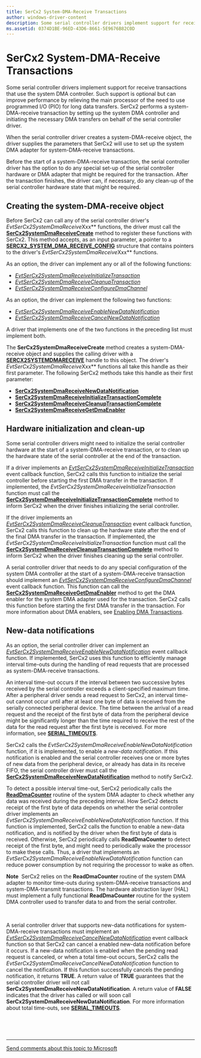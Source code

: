 ```yaml
---
title: SerCx2 System-DMA-Receive Transactions
author: windows-driver-content
description: Some serial controller drivers implement support for receive transactions that use the system DMA controller.
ms.assetid: 0374D1BE-96ED-43D6-8661-5E9676B82C0D
---
```


# SerCx2 System-DMA-Receive Transactions


Some serial controller drivers implement support for receive transactions that use the system DMA controller. Such support is optional but can improve performance by relieving the main processor of the need to use programmed I/O (PIO) for long data transfers. SerCx2 performs a system-DMA-receive transaction by setting up the system DMA controller and initiating the necessary DMA transfers on behalf of the serial controller driver.

When the serial controller driver creates a system-DMA-receive object, the driver supplies the parameters that SerCx2 will use to set up the system DMA adapter for system-DMA-receive transactions.

Before the start of a system-DMA-receive transaction, the serial controller driver has the option to do any special set-up of the serial controller hardware or DMA adapter that might be required for the transaction. After the transaction finishes, the driver can, if necessary, do any clean-up of the serial controller hardware state that might be required.

## Creating the system-DMA-receive object


Before SerCx2 can call any of the serial controller driver's *EvtSerCx2SystemDmaReceive*Xxx** functions, the driver must call the [**SerCx2SystemDmaReceiveCreate**](https://msdn.microsoft.com/library/windows/hardware/dn265279) method to register these functions with SerCx2. This method accepts, as an input parameter, a pointer to a [**SERCX2\_SYSTEM\_DMA\_RECEIVE\_CONFIG**](https://msdn.microsoft.com/library/windows/hardware/dn265339) structure that contains pointers to the driver's *EvtSerCx2SystemDmaReceive*Xxx** functions.

As an option, the driver can implement any or all of the following functions:

-   [*EvtSerCx2SystemDmaReceiveInitializeTransaction*](https://msdn.microsoft.com/library/windows/hardware/dn265232)
-   [*EvtSerCx2SystemDmaReceiveCleanupTransaction*](https://msdn.microsoft.com/library/windows/hardware/dn265229)
-   [*EvtSerCx2SystemDmaReceiveConfigureDmaChannel*](https://msdn.microsoft.com/library/windows/hardware/dn265230)

As an option, the driver can implement the following two functions:

-   [*EvtSerCx2SystemDmaReceiveEnableNewDataNotification*](https://msdn.microsoft.com/library/windows/hardware/dn265231)
-   [*EvtSerCx2SystemDmaReceiveCancelNewDataNotification*](https://msdn.microsoft.com/library/windows/hardware/dn265228)

A driver that implements one of the two functions in the preceding list must implement both.

The **SerCx2SystemDmaReceiveCreate** method creates a system-DMA-receive object and supplies the calling driver with a [**SERCX2SYSTEMDMARECEIVE**](https://msdn.microsoft.com/library/windows/hardware/dn265284) handle to this object. The driver's *EvtSerCx2SystemDmaReceive*Xxx** functions all take this handle as their first parameter. The following SerCx2 methods take this handle as their first parameter:

-   [**SerCx2SystemDmaReceiveNewDataNotification**](https://msdn.microsoft.com/library/windows/hardware/dn265283)
-   [**SerCx2SystemDmaReceiveInitializeTransactionComplete**](https://msdn.microsoft.com/library/windows/hardware/dn265281)
-   [**SerCx2SystemDmaReceiveCleanupTransactionComplete**](https://msdn.microsoft.com/library/windows/hardware/dn265278)
-   [**SerCx2SystemDmaReceiveGetDmaEnabler**](https://msdn.microsoft.com/library/windows/hardware/dn265280)

## Hardware initialization and clean-up


Some serial controller drivers might need to initialize the serial controller hardware at the start of a system-DMA-receive transaction, or to clean up the hardware state of the serial controller at the end of the transaction.

If a driver implements an [*EvtSerCx2SystemDmaReceiveInitializeTransaction*](https://msdn.microsoft.com/library/windows/hardware/dn265232) event callback function, SerCx2 calls this function to initialize the serial controller before starting the first DMA transfer in the transaction. If implemented, the *EvtSerCx2SystemDmaReceiveInitializeTransaction* function must call the [**SerCx2SystemDmaReceiveInitializeTransactionComplete**](https://msdn.microsoft.com/library/windows/hardware/dn265281) method to inform SerCx2 when the driver finishes initializing the serial controller.

If the driver implements an [*EvtSerCx2SystemDmaReceiveCleanupTransaction*](https://msdn.microsoft.com/library/windows/hardware/dn265229) event callback function, SerCx2 calls this function to clean up the hardware state after the end of the final DMA transfer in the transaction. If implemented, the *EvtSerCx2SystemDmaReceiveInitializeTransaction* function must call the [**SerCx2SystemDmaReceiveCleanupTransactionComplete**](https://msdn.microsoft.com/library/windows/hardware/dn265278) method to inform SerCx2 when the driver finishes cleaning up the serial controller.

A serial controller driver that needs to do any special configuration of the system DMA controller at the start of a system-DMA-receive transaction should implement an [*EvtSerCx2SystemDmaReceiveConfigureDmaChannel*](https://msdn.microsoft.com/library/windows/hardware/dn265230) event callback function. This function can call the [**SerCx2SystemDmaReceiveGetDmaEnabler**](https://msdn.microsoft.com/library/windows/hardware/dn265280) method to get the DMA enabler for the system DMA adapter used for the transaction. SerCx2 calls this function before starting the first DMA transfer in the transaction. For more information about DMA enablers, see [Enabling DMA Transactions](https://msdn.microsoft.com/library/windows/hardware/ff540818).

## New-data notifications


As an option, the serial controller driver can implement an [*EvtSerCx2SystemDmaReceiveEnableNewDataNotification*](https://msdn.microsoft.com/library/windows/hardware/dn265231) event callback function. If implemented, SerCx2 uses this function to efficiently manage interval time-outs during the handling of read requests that are processed as system-DMA-receive transactions.

An interval time-out occurs if the interval between two successive bytes received by the serial controller exceeds a client-specified maximum time. After a peripheral driver sends a read request to SerCx2, an interval time-out cannot occur until after at least one byte of data is received from the serially connected peripheral device. The time between the arrival of a read request and the receipt of the first byte of data from the peripheral device might be significantly longer than the time required to receive the rest of the data for the read request after the first byte is received. For more information, see [**SERIAL\_TIMEOUTS**](https://msdn.microsoft.com/library/windows/hardware/hh439614).

SerCx2 calls the *EvtSerCx2SystemDmaReceiveEnableNewDataNotification* function, if it is implemented, to enable a *new-data notification*. If this notification is enabled and the serial controller receives one or more bytes of new data from the peripheral device, or already has data in its receive FIFO, the serial controller driver must call the [**SerCx2SystemDmaReceiveNewDataNotification**](https://msdn.microsoft.com/library/windows/hardware/dn265283) method to notify SerCx2.

To detect a possible interval time-out, SerCx2 periodically calls the [**ReadDmaCounter**](https://msdn.microsoft.com/library/windows/hardware/ff560782) routine of the system DMA adapter to check whether any data was received during the preceding interval. How SerCx2 detects receipt of the first byte of data depends on whether the serial controller driver implements an *EvtSerCx2SystemDmaReceiveEnableNewDataNotification* function. If this function is implemented, SerCx2 calls the function to enable a new-data notification, and is notified by the driver when the first byte of data is received. Otherwise, SerCx2 periodically calls **ReadDmaCounter** to detect receipt of the first byte, and might need to periodically wake the processor to make these calls. Thus, a driver that implements an *EvtSerCx2SystemDmaReceiveEnableNewDataNotification* function can reduce power consumption by not requiring the processor to wake as often.

**Note**  SerCx2 relies on the **ReadDmaCounter** routine of the system DMA adapter to monitor time-outs during system-DMA-receive transactions and system-DMA-transmit transactions. The hardware abstraction layer (HAL) must implement a fully functional **ReadDmaCounter** routine for the system DMA controller used to transfer data to and from the serial controller.

 

A serial controller driver that supports new-data notifications for system-DMA-receive transactions must implement an [*EvtSerCx2SystemDmaReceiveCancelNewDataNotification*](https://msdn.microsoft.com/library/windows/hardware/dn265228) event callback function so that SerCx2 can cancel a enabled new-data notification before it occurs. If a new-data notification is enabled when the pending read request is canceled, or when a total time-out occurs, SerCx2 calls the *EvtSerCx2SystemDmaReceiveCancelNewDataNotification* function to cancel the notification. If this function successfully cancels the pending notification, it returns **TRUE**. A return value of **TRUE** guarantees that the serial controller driver will not call **SerCx2SystemDmaReceiveNewDataNotification**. A return value of **FALSE** indicates that the driver has called or will soon call **SerCx2SystemDmaReceiveNewDataNotification**. For more information about total time-outs, see [**SERIAL\_TIMEOUTS**](https://msdn.microsoft.com/library/windows/hardware/hh439614).

 

 


--------------------
[Send comments about this topic to Microsoft](mailto:wsddocfb@microsoft.com?subject=Documentation%20feedback%20%5Bserports\serports%5D:%20SerCx2%20System-DMA-Receive%20Transactions%20%20RELEASE:%20%288/4/2016%29&body=%0A%0APRIVACY%20STATEMENT%0A%0AWe%20use%20your%20feedback%20to%20improve%20the%20documentation.%20We%20don't%20use%20your%20email%20address%20for%20any%20other%20purpose,%20and%20we'll%20remove%20your%20email%20address%20from%20our%20system%20after%20the%20issue%20that%20you're%20reporting%20is%20fixed.%20While%20we're%20working%20to%20fix%20this%20issue,%20we%20might%20send%20you%20an%20email%20message%20to%20ask%20for%20more%20info.%20Later,%20we%20might%20also%20send%20you%20an%20email%20message%20to%20let%20you%20know%20that%20we've%20addressed%20your%20feedback.%0A%0AFor%20more%20info%20about%20Microsoft's%20privacy%20policy,%20see%20http://privacy.microsoft.com/default.aspx. "Send comments about this topic to Microsoft")


